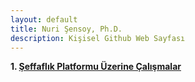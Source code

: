 ```yaml
---
layout: default
title: Nuri Şensoy, Ph.D.
description: Kişisel Github Web Sayfası
---
```


**1. [Şeffaflık Platformu Üzerine Çalışmalar](https://nurisensoy.github.io/seffaflikplatformu/seffaflik_platformu)**
